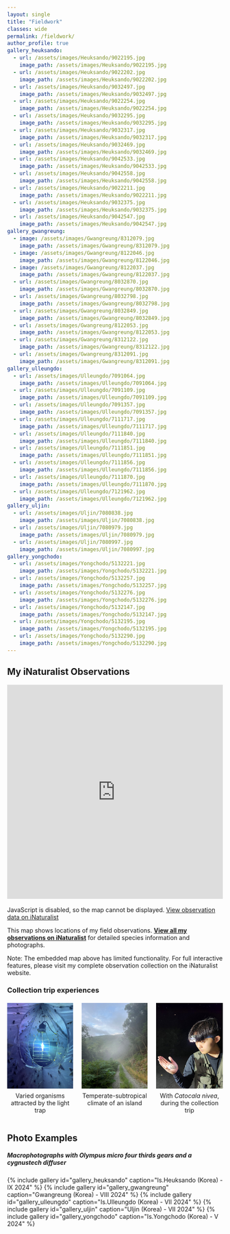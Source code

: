 ```yaml
---
layout: single
title: "Fieldwork"
classes: wide
permalink: /fieldwork/
author_profile: true
gallery_heuksando:
  - url: /assets/images/Heuksando/9022195.jpg
    image_path: /assets/images/Heuksando/9022195.jpg
  - url: /assets/images/Heuksando/9022202.jpg
    image_path: /assets/images/Heuksando/9022202.jpg
  - url: /assets/images/Heuksando/9032497.jpg
    image_path: /assets/images/Heuksando/9032497.jpg
  - url: /assets/images/Heuksando/9022254.jpg
    image_path: /assets/images/Heuksando/9022254.jpg
  - url: /assets/images/Heuksando/9032295.jpg
    image_path: /assets/images/Heuksando/9032295.jpg
  - url: /assets/images/Heuksando/9032317.jpg
    image_path: /assets/images/Heuksando/9032317.jpg
  - url: /assets/images/Heuksando/9032469.jpg
    image_path: /assets/images/Heuksando/9032469.jpg
  - url: /assets/images/Heuksando/9042533.jpg
    image_path: /assets/images/Heuksando/9042533.jpg
  - url: /assets/images/Heuksando/9042558.jpg
    image_path: /assets/images/Heuksando/9042558.jpg
  - url: /assets/images/Heuksando/9022211.jpg
    image_path: /assets/images/Heuksando/9022211.jpg
  - url: /assets/images/Heuksando/9032375.jpg
    image_path: /assets/images/Heuksando/9032375.jpg
  - url: /assets/images/Heuksando/9042547.jpg
    image_path: /assets/images/Heuksando/9042547.jpg
gallery_gwangreung:
  - image: /assets/images/Gwangreung/8312079.jpg
    image_path: /assets/images/Gwangreung/8312079.jpg
  - image: /assets/images/Gwangreung/8122046.jpg
    image_path: /assets/images/Gwangreung/8122046.jpg
  - image: /assets/images/Gwangreung/8122037.jpg
    image_path: /assets/images/Gwangreung/8122037.jpg
  - url: /assets/images/Gwangreung/8032870.jpg
    image_path: /assets/images/Gwangreung/8032870.jpg
  - url: /assets/images/Gwangreung/8032798.jpg
    image_path: /assets/images/Gwangreung/8032798.jpg
  - url: /assets/images/Gwangreung/8032849.jpg
    image_path: /assets/images/Gwangreung/8032849.jpg
  - url: /assets/images/Gwangreung/8122053.jpg
    image_path: /assets/images/Gwangreung/8122053.jpg
  - url: /assets/images/Gwangreung/8312122.jpg
    image_path: /assets/images/Gwangreung/8312122.jpg
  - url: /assets/images/Gwangreung/8312091.jpg
    image_path: /assets/images/Gwangreung/8312091.jpg
gallery_ulleungdo:
  - url: /assets/images/Ulleungdo/7091064.jpg
    image_path: /assets/images/Ulleungdo/7091064.jpg
  - url: /assets/images/Ulleungdo/7091109.jpg
    image_path: /assets/images/Ulleungdo/7091109.jpg
  - url: /assets/images/Ulleungdo/7091357.jpg
    image_path: /assets/images/Ulleungdo/7091357.jpg
  - url: /assets/images/Ulleungdo/7111717.jpg
    image_path: /assets/images/Ulleungdo/7111717.jpg
  - url: /assets/images/Ulleungdo/7111840.jpg
    image_path: /assets/images/Ulleungdo/7111840.jpg
  - url: /assets/images/Ulleungdo/7111851.jpg
    image_path: /assets/images/Ulleungdo/7111851.jpg
  - url: /assets/images/Ulleungdo/7111856.jpg
    image_path: /assets/images/Ulleungdo/7111856.jpg
  - url: /assets/images/Ulleungdo/7111870.jpg
    image_path: /assets/images/Ulleungdo/7111870.jpg
  - url: /assets/images/Ulleungdo/7121962.jpg
    image_path: /assets/images/Ulleungdo/7121962.jpg
gallery_uljin:
  - url: /assets/images/Uljin/7080838.jpg
    image_path: /assets/images/Uljin/7080838.jpg
  - url: /assets/images/Uljin/7080979.jpg
    image_path: /assets/images/Uljin/7080979.jpg
  - url: /assets/images/Uljin/7080997.jpg
    image_path: /assets/images/Uljin/7080997.jpg
gallery_yongchodo:
  - url: /assets/images/Yongchodo/5132221.jpg
    image_path: /assets/images/Yongchodo/5132221.jpg
  - url: /assets/images/Yongchodo/5132257.jpg
    image_path: /assets/images/Yongchodo/5132257.jpg
  - url: /assets/images/Yongchodo/5132276.jpg
    image_path: /assets/images/Yongchodo/5132276.jpg
  - url: /assets/images/Yongchodo/5132147.jpg
    image_path: /assets/images/Yongchodo/5132147.jpg
  - url: /assets/images/Yongchodo/5132195.jpg
    image_path: /assets/images/Yongchodo/5132195.jpg
  - url: /assets/images/Yongchodo/5132290.jpg
    image_path: /assets/images/Yongchodo/5132290.jpg
---
```


## My iNaturalist Observations

<div class="inaturalist-map-container">
  <iframe src="https://www.inaturalist.org/observations/map?user_id=hanhee&layout=false" width="100%" height="500px" frameborder="0"></iframe>
  <noscript>
    <p>JavaScript is disabled, so the map cannot be displayed. <a href="https://www.inaturalist.org/observations?user_id=hanhee" target="_blank">View observation data on iNaturalist</a></p>
  </noscript>
</div>

<div class="notice--info" style="margin-top: 10px; margin-bottom: 20px;">
  <p>This map shows locations of my field observations. <a href="https://www.inaturalist.org/observations?user_id=hanhee" target="_blank"><strong>View all my observations on iNaturalist</strong></a> for detailed species information and photographs.</p>
  
  <p>Note: The embedded map above has limited functionality. For full interactive features, please visit my complete observation collection on the iNaturalist website.</p>
</div>

### Collection trip experiences

<div style="display: flex; justify-content: center; gap: 20px; margin-top: 20px;">
  <div style="text-align: center;">
    <img src="/assets/images/field/light.jpg" alt="Moths attracted by the light trap" width="300" height="200">
    <p style="margin-top: 5px; font-size: 14px;">Varied organisms attracted by the light trap</p>
  </div>
  
  <div style="text-align: center;">
    <img src="/assets/images/field/wando.jpg" alt="Is.Wando's climate" width="300" height="200">
    <p style="margin-top: 5px; font-size: 14px;">Temperate-subtropical climate of an island</p>
  </div>
  
  <div style="text-align: center;">
    <img src="/assets/images/field/field.jpg" alt="During collect trip to Gangwondo (Korea)" width="300" height="200">
    <p style="margin-top: 5px; font-size: 14px;">With <i>Catocala nivea</i>, during the collection trip</p>
  </div>
</div>

## Photo Examples

##### Macrophotographs with Olympus micro four thirds gears and a cygnustech diffuser

{% include gallery id="gallery_heuksando" caption="Is.Heuksando (Korea) - IX 2024" %}
{% include gallery id="gallery_gwangreung" caption="Gwangreung (Korea) - VIII 2024" %}
{% include gallery id="gallery_ulleungdo" caption="Is.Ulleungdo (Korea) - VII 2024" %}
{% include gallery id="gallery_uljin" caption="Uljin (Korea) - VII 2024" %}
{% include gallery id="gallery_yongchodo" caption="Is.Yongchodo (Korea) - V 2024" %}

